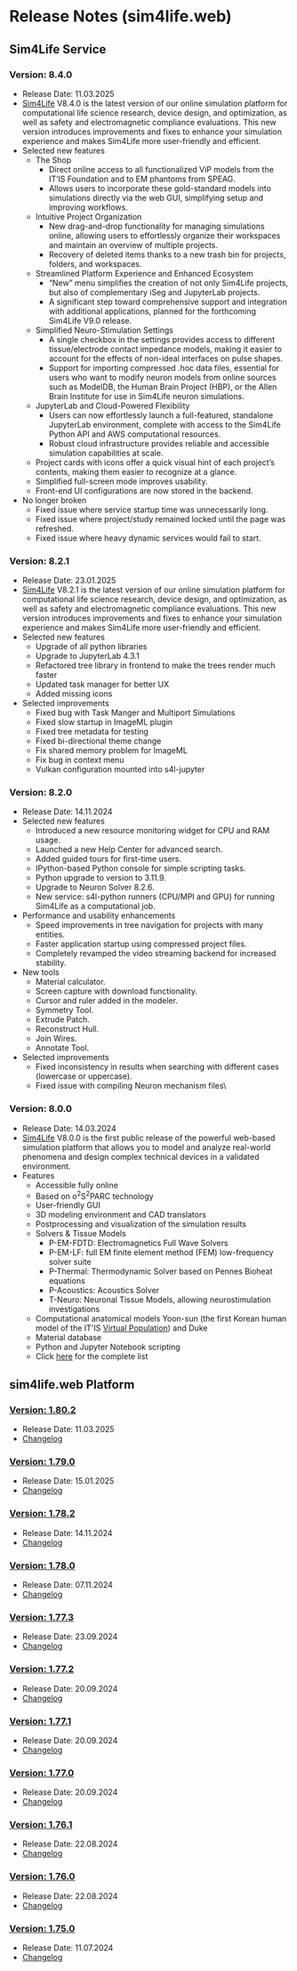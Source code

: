 # Release Notes (sim4life.web)

## Sim4Life Service

### Version: 8.4.0
 - Release Date: 11.03.2025
 - [Sim4Life](https://sim4life.swiss/) V8.4.0 is the latest version of our online simulation platform for computational life science research, device design, and optimization, as well as safety and electromagnetic compliance evaluations. This new version introduces improvements and fixes to enhance your simulation experience and makes Sim4Life more user-friendly and efficient.
 - Selected new features
    - The Shop
        - Direct online access to all functionalized ViP models from the IT’IS Foundation and to EM phantoms from SPEAG.
        - Allows users to incorporate these gold-standard models into simulations directly via the web GUI, simplifying setup and improving workflows.
    - Intuitive Project Organization
        - New drag-and-drop functionality for managing simulations online, allowing users to effortlessly organize their workspaces and maintain an overview of multiple projects.
        - Recovery of deleted items thanks to a new trash bin for projects, folders, and workspaces.
    - Streamlined Platform Experience and Enhanced Ecosystem
        - “New” menu simplifies the creation of not only Sim4Life projects, but also of complementary iSeg and JupyterLab projects.
        - A significant step toward comprehensive support and integration with additional applications, planned for the forthcoming Sim4Life V9.0 release.
    - Simplified Neuro-Stimulation Settings
        - A single checkbox in the settings provides access to different tissue/electrode contact impedance models, making it easier to account for the effects of non-ideal interfaces on pulse shapes.
        - Support for importing compressed .hoc data files, essential for users who want to modify neuron models from online sources such as ModelDB, the Human Brain Project (HBP), or the Allen Brain Institute for use in Sim4Life neuron simulations.
    - JupyterLab and Cloud-Powered Flexibility
        - Users can now effortlessly launch a full-featured, standalone JupyterLab environment, complete with access to the Sim4Life Python API and AWS computational resources.
        - Robust cloud infrastructure provides reliable and accessible simulation capabilities at scale.
    - Project cards with icons offer a quick visual hint of each project’s contents, making them easier to recognize at a glance.
    - Simplified full-screen mode improves usability.
    - Front-end UI configurations are now stored in the backend.
- No longer broken
    - Fixed issue where service startup time was unnecessarily long.
    - Fixed issue where project/study remained locked until the page was refreshed.
    - Fixed issue where heavy dynamic services would fail to start.


### Version: 8.2.1
 - Release Date: 23.01.2025
 - [Sim4Life](https://sim4life.swiss/) V8.2.1 is the latest version of our online simulation platform for computational life science research, device design, and optimization, as well as safety and electromagnetic compliance evaluations. This new version introduces improvements and fixes to enhance your simulation experience and makes Sim4Life more user-friendly and efficient.
 - Selected new features
    - Upgrade of all python libraries
    - Upgrade to JupyterLab 4.3.1
    - Refactored tree library in frontend to make the trees render much faster
    - Updated task manager for better UX
    - Added missing icons
- Selected improvements
    - Fixed bug with Task Manger and Multiport Simulations
    - Fixed slow startup in ImageML plugin
    - Fixed tree metadata for testing
    - Fixed bi-directional theme change
    - Fix shared memory problem for ImageML
    - Fix bug in context menu
    - Vulkan configuration mounted into s4l-jupyter

### Version: 8.2.0
 - Release Date: 14.11.2024
 - Selected new features
    - Introduced a new resource monitoring widget for CPU and RAM usage.
    - Launched a new Help Center for advanced search.
    - Added guided tours for first-time users.
    - IPython-based Python console for simple scripting tasks.
    - Python upgrade to version to 3.11.9.
    - Upgrade to Neuron Solver 8.2.6.
    - New service: s4l-python runners (CPU/MPI and GPU) for running Sim4Life as a computational job.
- Performance and usability enhancements
    - Speed improvements in tree navigation for projects with many entities.
    - Faster application startup using compressed project files.
    - Completely revamped the video streaming backend for increased stability.
- New tools
    - Material calculator.
    - Screen capture with download functionality.
    - Cursor and ruler added in the modeler.
    - Symmetry Tool.
    - Extrude Patch.
    - Reconstruct Hull.
    - Join Wires.
    - Annotate Tool.
- Selected improvements
    - Fixed inconsistency in results when searching with different cases (lowercase or uppercase).
    - Fixed issue with compiling Neuron mechanism files\

### Version: 8.0.0
 - Release Date: 14.03.2024
 - [Sim4Life](https://sim4life.swiss/) V8.0.0 is the first public release of the powerful web-based simulation platform that allows you to model and analyze real-world phenomena and design complex technical devices in a validated environment. 
 - Features
    - Accessible fully online
    - Based on o<sup>2</sup>S<sup>2</sup>PARC technology
    - User-friendly GUI
    - 3D modeling environment and CAD translators
    - Postprocessing and visualization of the simulation results 
    - Solvers & Tissue Models
        * P-EM-FDTD: Electromagnetics Full Wave Solvers
        * P-EM-LF: full EM finite element method (FEM) low-frequency solver suite
        * P-Thermal: Thermodynamic Solver based on Pennes Bioheat equations
        * P-Acoustics: Acoustics Solver
        * T-Neuro: Neuronal Tissue Models, allowing neurostimulation investigations
    - Computational anatomical models Yoon-sun (the first Korean human model of the IT'IS [Virtual Population](https://sim4life.swiss/virtual-population)) and Duke
    - Material database
    - Python and Jupyter Notebook scripting
    - Click [here](https://sim4life.swiss/specifications) for the complete list


## sim4life.web Platform

<h3 id="v1.80.2"><a href="https://github.com/ITISFoundation/osparc-issues/blob/master/release-notes/s4l/v1.80.2.md">Version: 1.80.2</a></h3>
 
 - Release Date: 11.03.2025
 - [Changelog](https://github.com/ITISFoundation/osparc-issues/blob/master/release-notes/s4l/v1.80.2.md) 

<h3 id="v1.79.0"><a href="https://github.com/ITISFoundation/osparc-issues/blob/master/release-notes/s4l/v1.79.0.md">Version: 1.79.0</a></h3>
 
 - Release Date: 15.01.2025
 - [Changelog](https://github.com/ITISFoundation/osparc-issues/blob/master/release-notes/s4l/v1.79.0.md) 

<h3 id="v1.78.2"><a href="https://github.com/ITISFoundation/osparc-issues/blob/master/release-notes/s4l/v1.78.2.md">Version: 1.78.2</a></h3>
 
 - Release Date: 14.11.2024
 - [Changelog](https://github.com/ITISFoundation/osparc-issues/blob/master/release-notes/s4l/v1.78.2.md)

<h3 id="v1.78.0"><a href="https://github.com/ITISFoundation/osparc-issues/blob/master/release-notes/s4l/v1.78.0.md">Version: 1.78.0</a></h3>
 
 - Release Date: 07.11.2024
 - [Changelog](https://github.com/ITISFoundation/osparc-issues/blob/master/release-notes/s4l/v1.78.0.md)

<h3 id="v1.77.3"><a href="https://github.com/ITISFoundation/osparc-issues/blob/master/release-notes/s4l/v1.77.3.md">Version: 1.77.3</a></h3>
 
 - Release Date: 23.09.2024
 - [Changelog](https://github.com/ITISFoundation/osparc-issues/blob/master/release-notes/s4l/v1.77.3.md)

<h3 id="v1.77.2"><a href="https://github.com/ITISFoundation/osparc-issues/blob/master/release-notes/s4l/v1.77.2.md">Version: 1.77.2</a></h3>
 
 - Release Date: 20.09.2024
 - [Changelog](https://github.com/ITISFoundation/osparc-issues/blob/master/release-notes/s4l/v1.77.2.md)

<h3 id="v1.77.1"><a href="https://github.com/ITISFoundation/osparc-issues/blob/master/release-notes/s4l/v1.77.1.md">Version: 1.77.1</a></h3>
 
 - Release Date: 20.09.2024
 - [Changelog](https://github.com/ITISFoundation/osparc-issues/blob/master/release-notes/s4l/v1.77.1.md)

<h3 id="v1.77.0"><a href="https://github.com/ITISFoundation/osparc-issues/blob/master/release-notes/s4l/v1.77.0.md">Version: 1.77.0</a></h3>
 
 - Release Date: 20.09.2024
 - [Changelog](https://github.com/ITISFoundation/osparc-issues/blob/master/release-notes/s4l/v1.77.0.md)

<h3 id="v1.76.1"><a href="https://github.com/ITISFoundation/osparc-issues/blob/master/release-notes/s4l/v1.76.1.md">Version: 1.76.1</a></h3>
 
 - Release Date: 22.08.2024
 - [Changelog](https://github.com/ITISFoundation/osparc-issues/blob/master/release-notes/s4l/v1.76.1.md)

<h3 id="v1.76.0"><a href="https://github.com/ITISFoundation/osparc-issues/blob/master/release-notes/s4l/v1.76.0.md">Version: 1.76.0</a></h3>
 
 - Release Date: 22.08.2024
 - [Changelog](https://github.com/ITISFoundation/osparc-issues/blob/master/release-notes/s4l/v1.76.0.md)


<h3 id="v1.75.0"><a href="https://github.com/ITISFoundation/osparc-issues/blob/master/release-notes/s4l/v1.75.0.md">Version: 1.75.0</a></h3>
 
 - Release Date: 11.07.2024
 - [Changelog](https://github.com/ITISFoundation/osparc-issues/blob/master/release-notes/s4l/v1.75.0.md)



